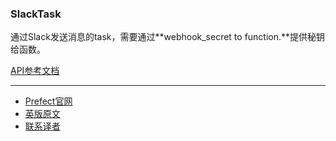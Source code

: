 ### SlackTask

通过Slack发送消息的task，需要通过**webhook_secret to function.**提供秘钥给函数。

[API参考文档](https://docs.prefect.io/api/latest/tasks/notifications.html#slacktask)

***

- [Prefect官网](https://www.prefect.io/)
- [英版原文](https://docs.prefect.io/core/task_library/slack.html)
- [联系译者](https://github.com/listen-lavender)
